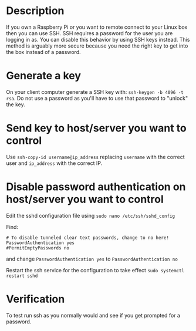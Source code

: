 # Description
If you own a Raspberry Pi or you want to remote connect to your Linux box then you can use SSH.  SSH requires a password for the user you are logging in as.  You can disable this behavior by using SSH keys instead.  This method is arguably more secure because you need the right key to get into the box instead of a password.


# Generate a key
On your client computer generate a SSH key with:
`ssh-keygen -b 4096 -t rsa`.
Do not use a password as you'll have to use that password to "unlock" the key.


# Send key to host/server you want to control

Use `ssh-copy-id username@ip_address` replacing `username` with the correct user and `ip_address` with the correct IP.


# Disable password authentication on host/server you want to control

Edit the sshd configuration file using `sudo nano /etc/ssh/sshd_config`

Find:
```
# To disable tunneled clear text passwords, change to no here!
PasswordAuthentication yes
#PermitEmptyPasswords no
```

and change `PasswordAuthentication yes` to `PasswordAuthentication no`

Restart the ssh service for the configuration to take effect
`sudo systemctl restart sshd`


# Verification
To test run ssh as you normally would and see if you get prompted for a password.

